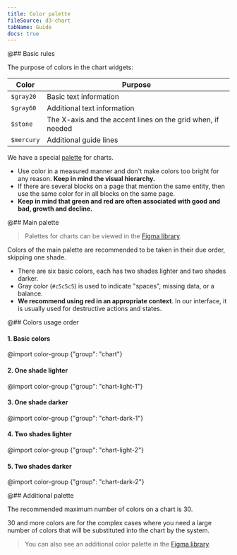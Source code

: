 ```yaml
---
title: Color palette
fileSource: d3-chart
tabName: Guide
docs: true
---
```


@## Basic rules

The purpose of colors in the chart widgets:

| Color      | Purpose                                                     |
| ---------- | ----------------------------------------------------------- |
| `$gray20`  | Basic text information                                      |
| `$gray60`  | Additional text information                                 |
| `$stone`   | The X-axis and the accent lines on the grid when, if needed |
| `$mercury` | Additional guide lines                                      |

We have a special [palette](/style/palette/) for charts.

- Use color in a measured manner and don't make colors too bright for any reason. **Keep in mind the visual hierarchy.**
- If there are several blocks on a page that mention the same entity, then use the same color for in all blocks on the same page.
- **Keep in mind that green and red are often associated with good and bad, growth and decline.**

@## Main palette

> Palettes for charts can be viewed in the [Figma library](https://www.figma.com/@semrush).

Colors of the main palette are recommended to be taken in their due order, skipping one shade.

- There are six basic colors, each has two shades lighter and two shades darker.
- Gray color (`#c5c5c5`) is used to indicate "spaces", missing data, or a balance.
- **We recommend using red in an appropriate context**. In our interface, it is usually used for destructive actions and states.

@## Colors usage order

#### 1. Basic colors

@import color-group {"group": "chart"}

#### 2. One shade lighter

@import color-group {"group": "chart-light-1"}

#### 3. One shade darker

@import color-group {"group": "chart-dark-1"}

#### 4. Two shades lighter

@import color-group {"group": "chart-light-2"}

#### 5. Two shades darker

@import color-group {"group": "chart-dark-2"}

@## Additional palette

The recommended maximum number of colors on a chart is 30.

30 and more colors are for the complex cases where you need a large number of colors that will be substituted into the chart by the system.

> You can also see an additional color palette in the [Figma library](https://www.figma.com/community/file/936940441147792750/Semrush-%E2%80%A2-Charts-library).
